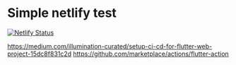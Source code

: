 # Simple netlify test

[![Netlify Status](https://api.netlify.com/api/v1/badges/a9622896-b019-4b59-b717-628cecd14f03/deploy-status)](https://app.netlify.com/sites/classy-snickerdoodle-808d4f/deploys)

https://medium.com/illumination-curated/setup-ci-cd-for-flutter-web-project-15dc8f831c2d
https://github.com/marketplace/actions/flutter-action